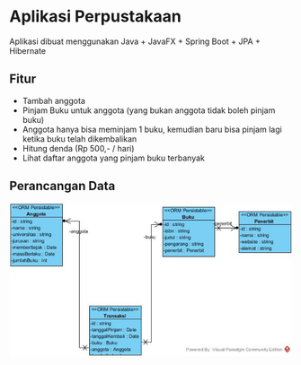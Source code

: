 # Aplikasi Perpustakaan
Aplikasi dibuat menggunakan Java + JavaFX + Spring Boot + JPA + Hibernate

## Fitur

* Tambah anggota
* Pinjam Buku untuk anggota (yang bukan anggota tidak boleh pinjam buku)
* Anggota hanya bisa meminjam 1 buku, kemudian baru bisa pinjam lagi ketika buku telah dikembalikan
* Hitung denda (Rp 500,- / hari)
* Lihat daftar anggota yang pinjam buku terbanyak

## Perancangan Data
![Perangan Data](/exports/data.jpg)